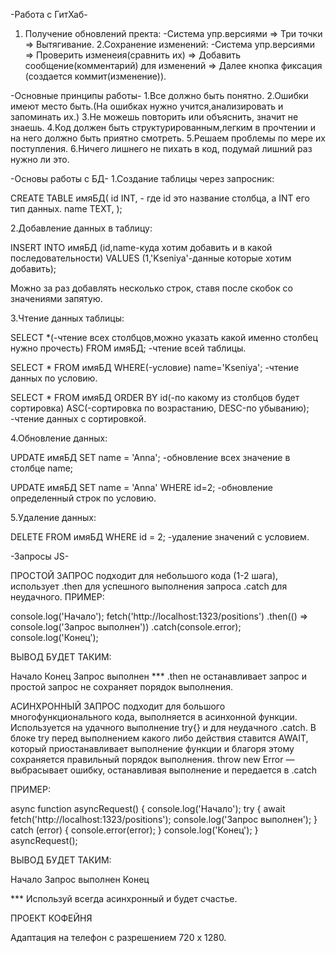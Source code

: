 -Работа с ГитХаб-
1. Получение обновлений пректа: 
 -Система упр.версиями => Три точки => Вытягивание.
2.Сохранение изменений:
 -Система упр.версиями => Проверить изменеия(сравнить их) => Добавить сообщение(комментарий) для изменений => Далее кнопка фиксация (создается коммит(изменение)).
 

 -Основные принципы работы-
 1.Все должно быть понятно.
 2.Ошибки имеют место быть.(На ошибках нужно учится,анализировать и запоминать их.)
 3.Не можешь повторить или объяснить, значит не знаешь.
 4.Код должен быть структурированным,легким в прочтении и на него должно быть приятно смотреть.
 5.Решаем проблемы по мере их поступления.
 6.Ничего лишнего не пихать в код, подумай лишний раз нужно ли это.


-Основы работы с БД-
1.Создание таблицы через запросник:

CREATE TABLE имяБД(
id INT, - где id это название столбца, а INT его тип данных.
name TEXT,
);

2.Добавление данных в таблицу:

INSERT INTO имяБД (id,name-куда хотим добавить и в какой последовательности) VALUES (1,'Kseniya'-данные которые хотим добавить);

Можно за раз добавлять несколько строк, ставя после скобок со значениями запятую.

3.Чтение данных таблицы:

SELECT *(-чтение всех столбцов,можно указать какой именно столбец нужно прочесть) FROM имяБД;  -чтение всей таблицы.

SELECT * FROM имяБД WHERE(-условие) name='Kseniya';  -чтение данных по условию.

SELECT * FROM имяБД  ORDER BY id(-по какому из столбцов будет сортировка) ASC(-сортировка по возрастанию, DESC-по убыванию);  -чтение данных с сортировкой.

4.Обновление данных:

UPDATE имяБД SET name = 'Anna'; -обновление всех значение в столбце name;

UPDATE имяБД SET name = 'Anna' WHERE id=2;  -обновление определенный строк по условию.

5.Удаление данных:

DELETE FROM имяБД WHERE id = 2; -удаление значений с условием.



-Запросы JS-

ПРОСТОЙ ЗАПРОС подходит для небольшого кода (1-2 шага), использует .then для успешного выполнения запроса .catch для неудачного.
ПРИМЕР:

console.log('Начало');
fetch('http://localhost:1323/positions')
    .then(() => console.log('Запрос выполнен'))
    .catch(console.error);
console.log('Конец');

ВЫВОД БУДЕТ ТАКИМ:

Начало
Конец
Запрос выполнен
 *** .then не останавливает запрос и простой запрос не сохраняет порядок выполнения.

 АСИНХРОННЫЙ ЗАПРОС подходит для большого многофункционального кода, выполняется в асинхонной функции. Используется на удачного выполнение try{} и для неудачного .catch. В блоке try перед выполнением какого либо действия ставится AWAIT, который приостанавливает выполнение функции и благоря этому сохраняется правильный порядок выполнения.
 throw new Error — выбрасывает ошибку, останавливая выполнение и передается в .catch

 ПРИМЕР:

 async function asyncRequest() {
    console.log('Начало');
    try {
        await fetch('http://localhost:1323/positions');
        console.log('Запрос выполнен');
    } catch (error) {
        console.error(error);
    }
    console.log('Конец');
}
asyncRequest();

ВЫВОД БУДЕТ ТАКИМ:

Начало
Запрос выполнен
Конец

*** Используй всегда асинхронный и будет счастье.




ПРОЕКТ КОФЕЙНЯ

Адаптация на телефон с разрешением 720 х 1280.